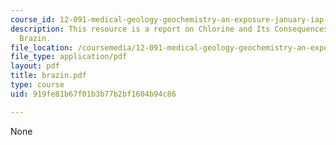 ```yaml
---
course_id: 12-091-medical-geology-geochemistry-an-exposure-january-iap-2006
description: This resource is a report on Chlorine and Its Consequences by Jacqueline
  Brazin.
file_location: /coursemedia/12-091-medical-geology-geochemistry-an-exposure-january-iap-2006/919fe81b67f01b3b77b2bf1604b94c86_brazin.pdf
file_type: application/pdf
layout: pdf
title: brazin.pdf
type: course
uid: 919fe81b67f01b3b77b2bf1604b94c86

---
```

None